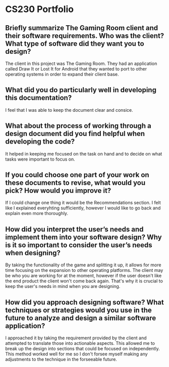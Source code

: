 # CS230 Portfolio

## Briefly summarize The Gaming Room client and their software requirements. Who was the client? What type of software did they want you to design?
The client in this project was The Gaming Room. They had an application called Draw It or Lost It for Android that they wanted to port to other operating systems in order to expand their client base.

## What did you do particularly well in developing this documentation?
I feel that I was able to keep the document clear and consice.

## What about the process of working through a design document did you find helpful when developing the code?
It helped in keeping me focused on the task on hand and to decide on what tasks were important to focus on.

## If you could choose one part of your work on these documents to revise, what would you pick? How would you improve it?
If I could change one thing it would be the Recommendations section. I felt like I explained everyhting sufficiently, however I would like to go back and explain even more thoroughly.

## How did you interpret the user’s needs and implement them into your software design? Why is it so important to consider the user’s needs when designing?
By taking the functionality of the game and splitting it up, it allows for more time focusing on the expansion to other operating platforms. The client may be who you are working for at the moment, however if the user doesn't like the end product the client won't come back again. That's why it is crucial to keep the user's needs in mind when you are designing.

## How did you approach designing software? What techniques or strategies would you use in the future to analyze and design a similar software application?
I approached it by taking the requirement provided by the client and attempted to translate those into actionable aspects. This allowed me to break up the design into sections that could be focused on independently. This method worked well for me so I don't forsee myself making any adjustments to the technique in the forseeable future.
